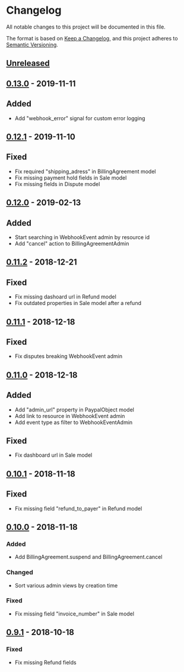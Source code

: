 # Changelog
All notable changes to this project will be documented in this file.

The format is based on [Keep a Changelog](https://keepachangelog.com/en/1.0.0/),
and this project adheres to [Semantic Versioning](https://semver.org/spec/v2.0.0.html).

## [Unreleased]

## [0.13.0] - 2019-11-11
## Added
- Add "webhook_error" signal for custom error logging

## [0.12.1] - 2019-11-10
## Fixed
- Fix required "shipping_adress" in BillingAgreement model
- Fix missing payment hold fields in Sale model
- Fix missing fields in Dispute model

## [0.12.0] - 2019-02-13
## Added
- Start searching in WebhookEvent admin by resource id
- Add "cancel" action to BillingAgreementAdmin

## [0.11.2] - 2018-12-21
## Fixed
- Fix missing dashoard url in Refund model
- Fix outdated properties in Sale model after a refund

## [0.11.1] - 2018-12-18
## Fixed
- Fix disputes breaking WebhookEvent admin

## [0.11.0] - 2018-12-18
## Added
- Add "admin_url" property in PaypalObject model
- Add link to resource in WebhookEvent admin
- Add event type as filter to WebhookEventAdmin

## Fixed
- Fix dashboard url in Sale model

## [0.10.1] - 2018-11-18
## Fixed
- Fix missing field "refund_to_payer" in Refund model

## [0.10.0] - 2018-11-18
### Added
- Add BillingAgreement.suspend and BillingAgreement.cancel

### Changed
- Sort various admin views by creation time

### Fixed
- Fix missing field "invoice_number" in Sale model

## [0.9.1] - 2018-10-18
### Fixed
- Fix missing Refund fields

[Unreleased]: https://github.com/HearthSim/dj-paypal/compare/0.13.0...HEAD
[0.13.0]: https://github.com/HearthSim/dj-paypal/compare/0.12.1...0.13.0
[0.12.1]: https://github.com/HearthSim/dj-paypal/compare/0.12.0...0.12.1
[0.12.0]: https://github.com/HearthSim/dj-paypal/compare/0.11.2...0.12.0
[0.11.2]: https://github.com/HearthSim/dj-paypal/compare/0.11.1...0.11.2
[0.11.1]: https://github.com/HearthSim/dj-paypal/compare/0.11.0...0.11.1
[0.11.0]: https://github.com/HearthSim/dj-paypal/compare/0.10.1...0.11.0
[0.10.1]: https://github.com/HearthSim/dj-paypal/compare/0.10.0...0.10.1
[0.10.0]: https://github.com/HearthSim/dj-paypal/compare/0.9.1...0.10.0
[0.9.1]: https://github.com/HearthSim/dj-paypal/compare/0.9.0...0.9.1

